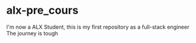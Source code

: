 # alx-pre_cours
I'm now a ALX Student, this is my first repository as a full-stack engineer
The journey is tough 
